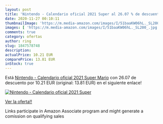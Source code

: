 ```yaml
---
layout: post
title: 'Nintendo - Calendario oficial 2021 Super al 26.07 % de descuento'
date: 2020-11-27 00:10:11
thumbnailImage: 'https://m.media-amazon.com/images/I/51baaKW06hL._SL200_.jpg'
images: [ 'https://m.media-amazon.com/images/I/51baaKW06hL._SL200_.jpg' ]
comments: true
category: ofertas
author: ring
slug: 1847578748
description:
actualPrice: 10.21 EUR
comparePrice: 13.81 EUR
inStock: true
---
```


Está [Nintendo - Calendario oficial 2021 Super Mario](https://www.amazon.es/dp/1847578748/?tag=tolees-21) con 26.07 de descuento por 10.21 EUR (original: 13.81 EUR) en el siguiente enlace!

[![Nintendo - Calendario oficial 2021 Super](https://m.media-amazon.com/images/I/51baaKW06hL._SL200_.jpg)](https://www.amazon.es/dp/1847578748/?tag=tolees-21)

[Ver la oferta!!](https://www.amazon.es/dp/1847578748/?tag=tolees-21)

Links participate in Amazon Associate program and might generate a comission on qualifying sales


